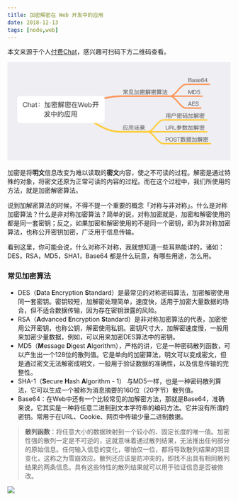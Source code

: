 ```yaml
---
title: 加密解密在 Web 开发中的应用
date: 2018-12-13
tags: [node,web]
---
```


本文来源于个人[付费Chat](https://gitbook.cn/gitchat/activity/5bee150713884a03fccd626d)，感兴趣可扫码下方二维码查看。

![](/image/about_write/2018-12-13-14-56-15.png)

加密是将**明文**信息改变为难以读取的**密文**内容，使之不可读的过程。解密是通过特殊的对象，将密文还原为正常可读的内容的过程。而在这个过程中，我们所使用的方法，就是加密解密算法。

说到加解密算法的时候，不得不提一个重要的概念「对称与非对称」。什么是对称加密算法？什么是非对称加密算法？简单的说，对称加密就是，加密和解密使用的都是同一套密钥；反之，如果加密和解密使用的不是同一个密钥，即为非对称加密算法，也称公开密钥加密，广泛用于信息传输。

看到这里，你可能会说，什么对称不对称，我就想知道一些耳熟能详的，诸如：DES，RSA，MD5，SHA1，Base64 都是什么玩意，有哪些用途，怎么用。

### 常见加密算法
- DES（**D**ata **E**ncryption **S**tandard）是最常见的对称密码算法，加密解密使用同一套密钥。密钥较短，加解密处理简单，速度快，适用于加密大量数据的场合，但不适合数据传输，因为存在密钥泄露的风险。
- RSA（**A**dvanced **E**ncryption **S**tandard）是非对称加密算法的代表，加密使用公开密钥，也称公钥，解密使用私钥。密钥尺寸大，加解密速度慢，一般用来加密少量数据，例如，可以用来加密DES算法中的密钥。
- MD5（**M**essage **D**igest **A**lgorithm），严格的讲，它是一种密码散列函数，可以产生出一个128位的散列值。它是单向的加密算法，明文可以变成密文，但是通过密文无法解密成明文，一般用于验证数据的准确性，以及信息传输的完整性。
- SHA-1（**S**ecure **H**ash **A**lgorithm - 1） 与MD5一样，也是一种密码散列算法，它可以生成一个被称为消息摘要的160位（20字节）散列值。
- Base64：在Web中还有一个比较常见的加解密方法，那就是Base64，准确来说，它其实是一种将任意二进制到文本字符串的编码方法。它并没有所谓的密钥。常用于在URL、Cookie、网页中传输少量二进制数据。

> **散列函数**：将任意大小的数据映射到一个较小的、固定长度的唯一值。加密性强的散列一定是不可逆的，这就意味着通过散列结果，无法推出任何部分的原始信息。任何输入信息的变化，哪怕仅一位，都将导致散列结果的明显变化，这称之为雪崩效应。散列还应该是防冲突的，即找不出具有相同散列结果的两条信息。具有这些特性的散列结果就可以用于验证信息是否被修改。

![](/image/IMG_0547.JPG)